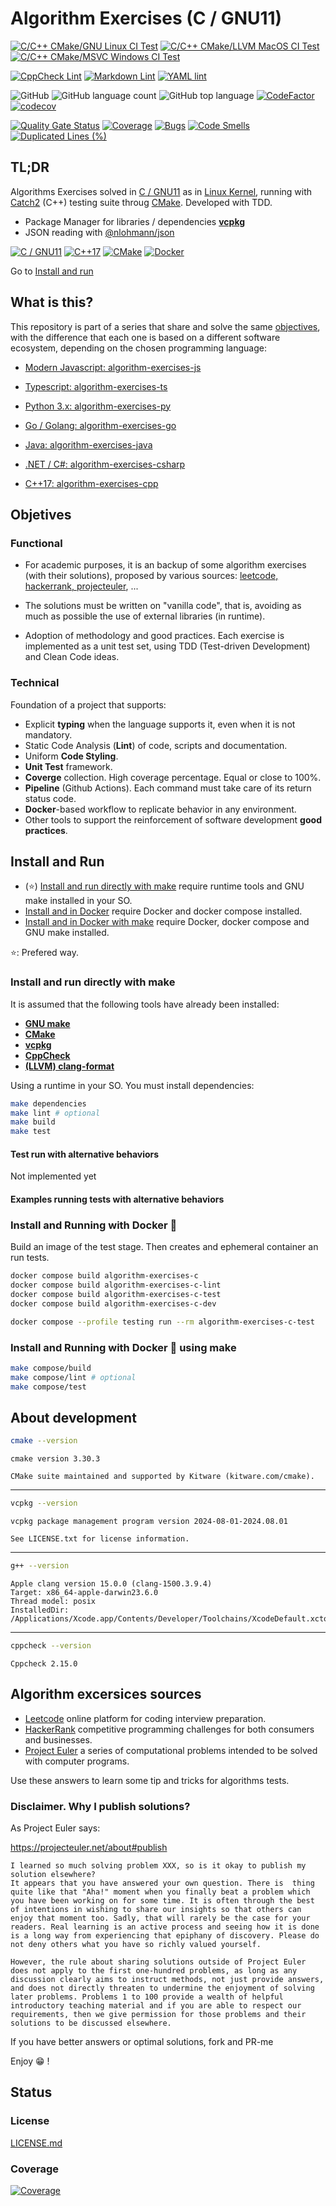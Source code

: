 # Algorithm Exercises (C / GNU11)

[![C/C++ CMake/GNU Linux CI Test](https://github.com/sir-gon/algorithm-exercises-c/actions/workflows/c-linux.yml/badge.svg)](https://github.com/sir-gon/algorithm-exercises-c/actions/workflows/c-linux.yml)
[![C/C++ CMake/LLVM MacOS CI Test](https://github.com/sir-gon/algorithm-exercises-c/actions/workflows/c-macos.yml/badge.svg)](https://github.com/sir-gon/algorithm-exercises-c/actions/workflows/c-macos.yml)
[![C/C++ CMake/MSVC Windows CI Test](https://github.com/sir-gon/algorithm-exercises-c/actions/workflows/c-windows.yml/badge.svg)](https://github.com/sir-gon/algorithm-exercises-c/actions/workflows/c-windows.yml)

[![CppCheck Lint](https://github.com/sir-gon/algorithm-exercises-c/actions/workflows/cppcheck.yml/badge.svg)](https://github.com/sir-gon/algorithm-exercises-c/actions/workflows/cppcheck.yml)
[![Markdown Lint](https://github.com/sir-gon/algorithm-exercises-c/actions/workflows/markdown-lint.yml/badge.svg)](https://github.com/sir-gon/algorithm-exercises-c/actions/workflows/markdown-lint.yml)
[![YAML lint](https://github.com/sir-gon/algorithm-exercises-c/actions/workflows/yamllint.yml/badge.svg)](https://github.com/sir-gon/algorithm-exercises-c/actions/workflows/yamllint.yml)

![GitHub](https://img.shields.io/github/license/sir-gon/algorithm-exercises-c)
![GitHub language count](https://img.shields.io/github/languages/count/sir-gon/algorithm-exercises-c)
![GitHub top language](https://img.shields.io/github/languages/top/sir-gon/algorithm-exercises-c)
[![CodeFactor](https://www.codefactor.io/repository/github/sir-gon/algorithm-exercises-c/badge)](https://www.codefactor.io/repository/github/sir-gon/algorithm-exercises-c)
[![codecov](https://codecov.io/gh/sir-gon/algorithm-exercises-c/branch/main/graph/badge.svg?token=YZ41BE67E4)](https://codecov.io/gh/sir-gon/algorithm-exercises-c)

[![Quality Gate Status](https://sonarcloud.io/api/project_badges/measure?project=sir-gon_algorithm-exercises-c&metric=alert_status)](https://sonarcloud.io/summary/new_code?id=sir-gon_algorithm-exercises-c)
[![Coverage](https://sonarcloud.io/api/project_badges/measure?project=sir-gon_algorithm-exercises-c&metric=coverage)](https://sonarcloud.io/summary/new_code?id=sir-gon_algorithm-exercises-c)
[![Bugs](https://sonarcloud.io/api/project_badges/measure?project=sir-gon_algorithm-exercises-c&metric=bugs)](https://sonarcloud.io/summary/new_code?id=sir-gon_algorithm-exercises-c)
[![Code Smells](https://sonarcloud.io/api/project_badges/measure?project=sir-gon_algorithm-exercises-c&metric=code_smells)](https://sonarcloud.io/summary/new_code?id=sir-gon_algorithm-exercises-c)
[![Duplicated Lines (%)](https://sonarcloud.io/api/project_badges/measure?project=sir-gon_algorithm-exercises-c&metric=duplicated_lines_density)](https://sonarcloud.io/summary/new_code?id=sir-gon_algorithm-exercises-c)

## TL;DR

Algorithms Exercises solved in [C / GNU11](https://gcc.gnu.org/onlinedocs/gcc/Standards.html#C-Language)
as in [Linux Kernel](https://www.kernel.org/doc/html/next/process/programming-language.html),
running with [Catch2](https://github.com/catchorg/Catch2) (C++) testing suite
throug [CMake](https://cmake.org/).
Developed with TDD.

- Package Manager for libraries / dependencies [**vcpkg**](https://vcpkg.io/)
- JSON reading with [@nlohmann/json](https://github.com/nlohmann/json)

[![C / GNU11](https://img.shields.io/badge/C-00599C?style=for-the-badge&logo=c&logoColor=white
)](https://gcc.gnu.org/onlinedocs/gcc/Standards.html#C-Language)
[![C++17](https://img.shields.io/badge/C%2B%2B-00599C?style=for-the-badge&logo=c%2B%2B&logoColor=white)](https://en.cppreference.com/w/cpp/17)
[![CMake](https://img.shields.io/badge/CMake-%23008FBA.svg?style=for-the-badge&logo=cmake&logoColor=white)](https://cmake.org/)
[![Docker](https://img.shields.io/badge/docker-%230db7ed.svg?style=for-the-badge&logo=docker&logoColor=white)](https://www.docker.com/)

Go to [Install and run](#install-and-run)

## What is this?

This repository is part of a series that share and solve the same [objectives](#objetives),
with the difference that each one is based on a different software ecosystem,
depending on the chosen programming language:

- [Modern Javascript: algorithm-exercises-js](https://github.com/sir-gon/algorithm-exercises-js)
- [Typescript: algorithm-exercises-ts](https://github.com/sir-gon/algorithm-exercises-ts)

- [Python 3.x: algorithm-exercises-py](https://github.com/sir-gon/algorithm-exercises-py)
- [Go / Golang: algorithm-exercises-go](https://github.com/sir-gon/algorithm-exercises-go)

- [Java: algorithm-exercises-java](https://github.com/sir-gon/algorithm-exercises-java)
- [.NET / C#: algorithm-exercises-csharp](https://github.com/sir-gon/algorithm-exercises-csharp)
- [C++17: algorithm-exercises-cpp](https://github.com/sir-gon/algorithm-exercises-csharp-cpp)

## Objetives

### Functional

- For academic purposes, it is an backup of some algorithm exercises
(with their solutions), proposed by various sources:
[leetcode, hackerrank, projecteuler](#algorithm-excersices-sources), ...

- The solutions must be written on "vanilla code", that is,
avoiding as much as possible the use of external libraries (in runtime).

- Adoption of methodology and good practices.
Each exercise is implemented as a unit test set,
using TDD (Test-driven Development) and Clean Code ideas.

### Technical

Foundation of a project that supports:

- Explicit **typing** when the language supports it, even when it is not mandatory.
- Static Code Analysis (**Lint**) of code, scripts and documentation.
- Uniform **Code Styling**.
- **Unit Test** framework.
- **Coverge** collection. High coverage percentage. Equal or close to 100%.
- **Pipeline** (Github Actions). Each command must take care of its
return status code.
- **Docker**-based workflow to replicate behavior in any environment.
- Other tools to support the reinforcement of software development **good practices**.

## Install and Run

- (⭐️) [Install and run directly with make](#install-and-run-directly-with-make)
require runtime tools and GNU make installed in your SO.
- [Install and in Docker](#install-and-running-with-docker-) require Docker and
docker compose installed.
- [Install and in Docker with make](#install-and-running-with-docker--using-make)
require Docker, docker compose and GNU make installed.

⭐️: Prefered way.

### Install and run directly with make

It is assumed that the following tools have already been installed:

- [**GNU make**](https://www.gnu.org/software/make/)
- [**CMake**](https://cmake.org/)
- [**vcpkg**](https://vcpkg.io/)
- [**CppCheck**](https://cppcheck.sourceforge.io/)
- [**(LLVM) clang-format**](https://clang.llvm.org/docs/ClangFormat.html)

Using a  runtime in your SO. You must install dependencies:

```bash
make dependencies
make lint # optional
make build
make test
```

#### Test run with alternative behaviors

Not implemented yet

#### Examples running tests with alternative behaviors

### Install and Running with Docker 🐳

Build an image of the test stage.
Then creates and ephemeral container an run tests.

```bash
docker compose build algorithm-exercises-c
docker compose build algorithm-exercises-c-lint
docker compose build algorithm-exercises-c-test
docker compose build algorithm-exercises-c-dev
```

```bash
docker compose --profile testing run --rm algorithm-exercises-c-test
```

### Install and Running with Docker 🐳 using make

```bash
make compose/build
make compose/lint # optional
make compose/test
```

## About development

```sh
cmake --version
```

```text
cmake version 3.30.3

CMake suite maintained and supported by Kitware (kitware.com/cmake).
```

---

```sh
vcpkg --version
```

```text
vcpkg package management program version 2024-08-01-2024.08.01

See LICENSE.txt for license information.
```

---

```sh
g++ --version
```

```text
Apple clang version 15.0.0 (clang-1500.3.9.4)
Target: x86_64-apple-darwin23.6.0
Thread model: posix
InstalledDir: /Applications/Xcode.app/Contents/Developer/Toolchains/XcodeDefault.xctoolchain/usr/bin
```

---

```sh
cppcheck --version
```

```text
Cppcheck 2.15.0
```

## Algorithm excersices sources

- [Leetcode](https://leetcode.com/) online platform for
coding interview preparation.
- [HackerRank](https://www.hackerrank.com/) competitive programming challenges
for both consumers and businesses.
- [Project Euler](https://projecteuler.net/) a series of computational problems
intended to be solved with computer programs.

Use these answers to learn some tip and tricks for algorithms tests.

### Disclaimer. Why I publish solutions?

As Project Euler says:

<https://projecteuler.net/about#publish>

```text
I learned so much solving problem XXX, so is it okay to publish my solution elsewhere?
It appears that you have answered your own question. There is  thing quite like that "Aha!" moment when you finally beat a problem which you have been working on for some time. It is often through the best of intentions in wishing to share our insights so that others can enjoy that moment too. Sadly, that will rarely be the case for your readers. Real learning is an active process and seeing how it is done is a long way from experiencing that epiphany of discovery. Please do not deny others what you have so richly valued yourself.

However, the rule about sharing solutions outside of Project Euler does not apply to the first one-hundred problems, as long as any discussion clearly aims to instruct methods, not just provide answers, and does not directly threaten to undermine the enjoyment of solving later problems. Problems 1 to 100 provide a wealth of helpful introductory teaching material and if you are able to respect our requirements, then we give permission for those problems and their solutions to be discussed elsewhere.
```

If you have better answers or optimal solutions, fork and PR-me

Enjoy 😁 !

## Status

### License

[LICENSE.md](LICENSE.md)

### Coverage

[![Coverage](https://codecov.io/gh/sir-gon/algorithm-exercises-c/graphs/tree.svg?token=JQ622WU7LQ)](https://codecov.io/gh/sir-gon/algorithm-exercises-c)
